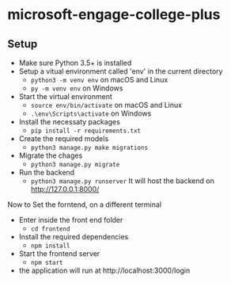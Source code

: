 # microsoft-engage-college-plus

## Setup
- Make sure Python 3.5+ is installed
- Setup a vitual environment called 'env' in the current directory
    - ```python3 -m venv env``` on macOS and Linux
    - ```py -m venv env``` on Windows
- Start the virtual environment
    - ```source env/bin/activate``` on macOS and Linux
    - ```.\env\Scripts\activate``` on Windows
- Install the necessaty packages
    - ```pip install -r requirements.txt```
- Create the required models
    - ```python3 manage.py make migrations``` 
- Migrate the chages 
    - ```python3 manage.py migrate```
 - Run the backend 
    - ```python3 manage.py runserver```
 It will host the backend on http://127.0.0.1:8000/
 
 Now to Set the forntend, on a different terminal  
 - Enter inside the front end folder 
    - ```cd frontend ```
 - Install the required dependencies 
    - ```npm install```
 -  Start the frontend server 
    - ``` npm start ```
 - the application will run at http://localhost:3000/login
 
